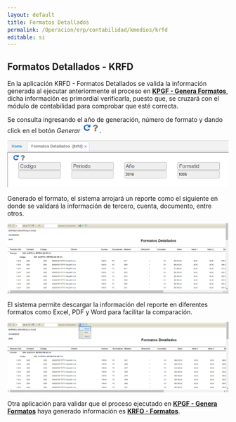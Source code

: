 ```yaml
---
layout: default
title: Formatos Detallados
permalink: /Operacion/erp/contabilidad/kmedios/krfd
editable: si
---
```


## Formatos Detallados - KRFD


En la aplicación KRFD - Formatos Detallados se valida la información generada al ejecutar anteriormente el proceso en [**KPGF - Genera Formatos**](https://github.com/OasisCom/Docs/blob/master/Operacion/erp/contabilidad/kproceso/kpgf.md), dicha información es primordial verificarla, puesto que, se cruzará con el módulo de contabilidad para comprobar que esté correcta.  

Se consulta ingresando el año de generación, número de formato y dando click en el botón  _Generar_ ![](actualizar.png).  


![](KRFD1.png)


Generado el formato, el sistema arrojará un reporte como el siguiente en donde se validará la información de tercero, cuenta, documento, entre otros.  


![](KRFD2.png)


El sistema permite descargar la información del reporte en diferentes formatos como Excel, PDF y Word para facilitar la comparación.  


![](KRFD3.png)


Otra aplicación para validar que el proceso ejecutado en [**KPGF - Genera Formatos**](https://github.com/OasisCom/Docs/blob/master/Operacion/erp/contabilidad/kproceso/kpgf.md) haya generado información es [**KRFO - Formatos**](https://github.com/OasisCom/Docs/blob/master/Operacion/erp/contabilidad/kmedios/krfo.md).  











